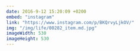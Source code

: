 ```yaml
---
date: 2016-9-12 15:20:09 +0200
embed: "instagram"
link: "https://www.instagram.com/p/BKQrvyLjkOV/"
img: "/img/life/00282_item.md.jpg"
imageWidth: 530
imageHeight: 530
---
```

